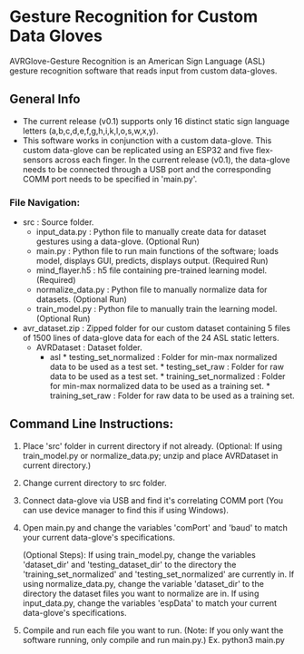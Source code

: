 # Gesture Recognition for Custom Data Gloves 
AVRGlove-Gesture Recognition is an American Sign Language (ASL) gesture recognition software that reads input from custom data-gloves.

## General Info
* The current release (v0.1) supports only 16 distinct static sign language letters (a,b,c,d,e,f,g,h,i,k,l,o,s,w,x,y).
* This software works in conjunction with a custom data-glove. This custom data-glove can be replicated using an ESP32 and five flex-sensors across each finger. In the current release (v0.1), the data-glove needs to be connected through a USB port and the corresponding COMM port needs to be specified in 'main.py'. 

### File Navigation:
* src : Source folder.
    * input_data.py : Python file to manually create data for dataset gestures using a data-glove. (Optional Run)
    * main.py : Python file to run main functions of the software; loads model, displays GUI, predicts, displays output. (Required Run)
    * mind_flayer.h5 : h5 file containing pre-trained learning model. (Required)
    * normalize_data.py : Python file to manually normalize data for datasets. (Optional Run)
    * train_model.py : Python file to manually train the learning model. (Optional Run)
* avr_dataset.zip : Zipped folder for our custom dataset containing 5 files of 1500 lines of data-glove data for each of the 24 ASL static letters.
    * AVRDataset : Dataset folder.
        * asl
              * testing_set_normalized : Folder for min-max normalized data to be used as a test set.
              * testing_set_raw : Folder for raw data to be used as a test set.
              * training_set_normalized : Folder for min-max normalized data to be used as a training set.
              * training_set_raw : Folder for raw data to be used as a training set.

## Command Line Instructions:
1. Place 'src' folder in current directory if not already. (Optional: If using train_model.py or normalize_data.py; unzip and place AVRDataset in current directory.)
2. Change current directory to src folder.
3. Connect data-glove via USB and find it's correlating COMM port (You can use device manager to find this if using Windows).
4. Open main.py and change the variables 'comPort' and 'baud' to match your current data-glove's specifications.
   
      (Optional Steps): 
      If using train_model.py, change the variables 'dataset_dir' and 'testing_dataset_dir' to the directory the 'training_set_normalized' and 'testing_set_normalized' are currently in.
      If using normalize_data.py, change the variable 'dataset_dir' to the directory the dataset files you want to normalize are in.
      If using input_data.py, change the variables 'espData' to match your current data-glove's specifications.

6. Compile and run each file you want to run. (Note: If you only want the software running, only compile and run main.py.)
   Ex. python3 main.py
